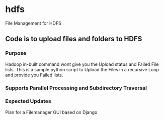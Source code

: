 # hdfs
File Management for HDFS

## Code is to upload files and folders to HDFS

### Purpose
Hadoop in-built command wont give you the Upload status and Failed File lists. This is a sample python script to Upload the Files in a recursive Loop
and provide you Failed lists.
### Supports Parallel Processing and Subdirectory Traversal


### Expected Updates
Plan for a Filemanager GUI based on Django
